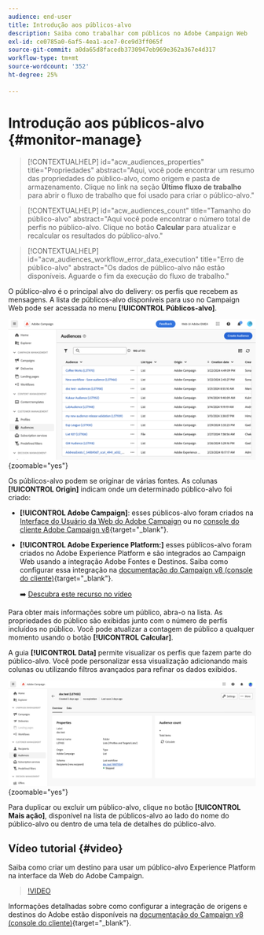 ```yaml
---
audience: end-user
title: Introdução aos públicos-alvo
description: Saiba como trabalhar com públicos no Adobe Campaign Web
exl-id: ce0785a0-6af5-4ea1-ace7-0ce9d3ff065f
source-git-commit: a0da65d8facedb3730947eb969e362a367e4d317
workflow-type: tm+mt
source-wordcount: '352'
ht-degree: 25%

---
```


# Introdução aos públicos-alvo {#monitor-manage}

>[!CONTEXTUALHELP]
>id="acw_audiences_properties"
>title="Propriedades"
>abstract="Aqui, você pode encontrar um resumo das propriedades do público-alvo, como origem e pasta de armazenamento. Clique no link na seção **Último fluxo de trabalho** para abrir o fluxo de trabalho que foi usado para criar o público-alvo."

>[!CONTEXTUALHELP]
>id="acw_audiences_count"
>title="Tamanho do público-alvo"
>abstract="Aqui você pode encontrar o número total de perfis no público-alvo. Clique no botão **Calcular** para atualizar e recalcular os resultados do público-alvo."

>[!CONTEXTUALHELP]
>id="acw_audiences_workflow_error_data_execution"
>title="Erro de público-alvo"
>abstract="Os dados de público-alvo não estão disponíveis. Aguarde o fim da execução do fluxo de trabalho."

O público-alvo é o principal alvo do delivery: os perfis que recebem as mensagens. A lista de públicos-alvo disponíveis para uso no Campaign Web pode ser acessada no menu **[!UICONTROL Públicos-alvo]**.

![](assets/audiences-list.png){zoomable="yes"}

Os públicos-alvo podem se originar de várias fontes. As colunas **[!UICONTROL Origin]** indicam onde um determinado público-alvo foi criado:

* **[!UICONTROL Adobe Campaign]**: esses públicos-alvo foram criados na [Interface do Usuário da Web do Adobe Campaign](create-audience.md) ou no [console do cliente Adobe Campaign v8](https://experienceleague.adobe.com/docs/campaign/campaign-v8/audience/create-audiences/create-audiences.html?lang=pt-BR){target="_blank"}.

* **[!UICONTROL Adobe Experience Platform:]** esses públicos-alvo foram criados no Adobe Experience Platform e são integrados ao Campaign Web usando a integração Adobe Fontes e Destinos. Saiba como configurar essa integração na [documentação do Campaign v8 (console do cliente)](https://experienceleague.adobe.com/docs/campaign/campaign-v8/connect/ac-aep/ac-aep.html){target="_blank"}.

  ➡️ [Descubra este recurso no vídeo](#video)

Para obter mais informações sobre um público, abra-o na lista. As propriedades do público são exibidas junto com o número de perfis incluídos no público. Você pode atualizar a contagem de público a qualquer momento usando o botão **[!UICONTROL Calcular]**.

A guia **[!UICONTROL Data]** permite visualizar os perfis que fazem parte do público-alvo. Você pode personalizar essa visualização adicionando mais colunas ou utilizando filtros avançados para refinar os dados exibidos.

![](assets/audiences-details.png){zoomable="yes"}

Para duplicar ou excluir um público-alvo, clique no botão **[!UICONTROL Mais ação]**, disponível na lista de públicos-alvo ao lado do nome do público-alvo ou dentro de uma tela de detalhes do público-alvo.

## Vídeo tutorial {#video}

Saiba como criar um destino para usar um público-alvo Experience Platform na interface da Web do Adobe Campaign.

>[!VIDEO](https://video.tv.adobe.com/v/3427635?quality=12)

Informações detalhadas sobre como configurar a integração de origens e destinos do Adobe estão disponíveis na [documentação do Campaign v8 (console do cliente)](https://experienceleague.adobe.com/docs/campaign/campaign-v8/connect/ac-aep/ac-aep.html){target="_blank"}.
